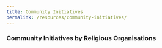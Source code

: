 ```yaml
---
title: Community Initiatives
permalink: /resources/community-initiatives/
---
```


### Community Initiatives by Religious Organisations
